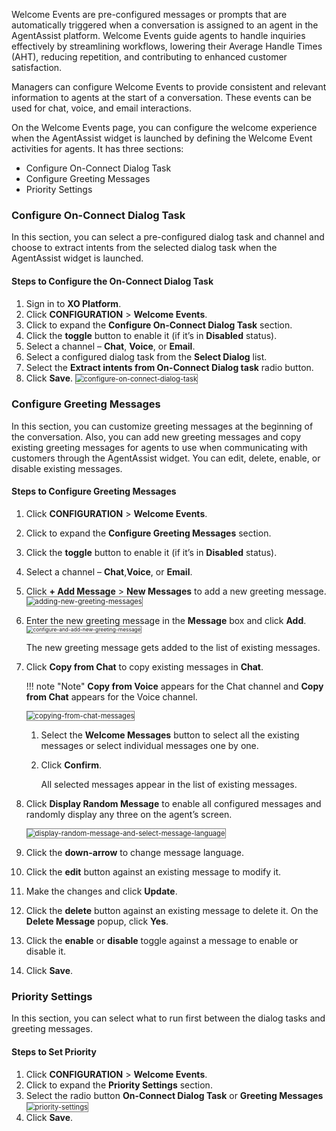 Welcome Events are pre-configured messages or prompts that are automatically triggered when a conversation is assigned to an agent in the AgentAssist platform. Welcome Events guide agents to handle inquiries effectively by streamlining workflows, lowering their Average Handle Times (AHT), reducing repetition, and contributing to enhanced customer satisfaction.

Managers can configure Welcome Events to provide consistent and relevant information to agents at the start of a conversation. These events can be used for chat, voice, and email interactions.

On the Welcome Events page, you can configure the welcome experience when the AgentAssist widget is launched by defining the Welcome Event activities for agents. It has three sections:

* Configure On-Connect Dialog Task
* Configure Greeting Messages
* Priority Settings

### Configure On-Connect Dialog Task

In this section, you can select a pre-configured dialog task and channel and choose to extract intents from the selected dialog task when the AgentAssist widget is launched.

#### Steps to Configure the On-Connect Dialog Task

1. Sign in to **XO Platform**.
2. Click **CONFIGURATION** > **Welcome Events**.
3. Click to expand the **Configure On-Connect Dialog Task** section.
4. Click the **toggle** button to enable it (if it’s in **Disabled** status).
5. Select a channel – **Chat**, **Voice**, or **Email**.
6. Select a configured dialog task from the **Select Dialog** list.
7. Select the **Extract intents from On-Connect Dialog task** radio button.
8. Click **Save**.
   <img src="../welcome-events-images/configure-on-connect-dialog-task-1.png" alt="configure-on-connect-dialog-task" title="configure-on-connect-dialog-task" style="border: 1px solid gray; zoom:80%;">

### Configure Greeting Messages

In this section, you can customize greeting messages at the beginning of the conversation. Also, you can add new greeting messages and copy existing greeting messages for agents to use when communicating with customers through the AgentAssist widget. You can edit, delete, enable, or disable existing messages.


#### Steps to Configure Greeting Messages

1. Click **CONFIGURATION** > **Welcome Events**.
2. Click to expand the **Configure Greeting Messages** section.
3. Click the **toggle** button to enable it (if it’s in **Disabled** status).
4. Select a channel – **Chat**,**Voice**, or **Email**.
5. Click **+ Add Message** > **New Messages** to add a new greeting message.
   <img src="../welcome-events-images/adding-new-greeting-messages-2.png" alt="adding-new-greeting-messages" title="adding-new-greeting-messages" style="border: 1px solid gray; zoom:80%;"> 
6. Enter the new greeting message in the **Message** box and click **Add**.
   <img src="../welcome-events-images/configure-and-add-new-greeting-message-3.png" alt="configure-and-add-new-greeting-message" title="configure-and-add-new-greeting-message" style="border: 1px solid gray; zoom:60%;">

      The new greeting message gets added to the list of existing messages.

7. Click **Copy from Chat** to copy existing messages in **Chat**.
   
   !!! note "Note"
      **Copy from Voice** appears for the Chat channel and **Copy from Chat** appears for the Voice channel.

   <img src="../welcome-events-images/copying-from-chat-messages-4.png" alt="copying-from-chat-messages" title="copying-from-chat-messages" style="border: 1px solid gray; zoom:80%;">
    
   1. Select the **Welcome Messages** button to select all the existing messages or select individual messages one by one.
   2. Click **Confirm**.

      All selected messages appear in the list of existing messages.

8. Click **Display Random Message** to enable all configured messages and randomly display any three on the agent’s screen.

   <img src="../welcome-events-images/display-random-message-and-select-message-language-5.png" alt="display-random-message-and-select-message-language" title="display-random-message-and-select-message-language" style="border: 1px solid gray; zoom:80%;">

9. Click the **down-arrow** to change message language.

10. Click the **edit** button against an existing message to modify it.

11. Make the changes and click **Update**.

12. Click the **delete** button against an existing message to delete it. On the **Delete Message** popup, click **Yes**.

13. Click the **enable** or **disable** toggle against a message to enable or disable it.

14. Click **Save**.

### Priority Settings

In this section, you can select what to run first between the dialog tasks and greeting messages.

#### Steps to Set Priority

1. Click **CONFIGURATION** > **Welcome Events**.
2. Click to expand the **Priority Settings** section.
3. Select the radio button **On-Connect Dialog Task** or **Greeting Messages**
   <img src="../welcome-events-images/priority-settings-6.png" alt="priority-settings" title="priority-settings" style="border: 1px solid gray; zoom:80%;">  
4. Click **Save**.
